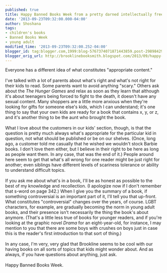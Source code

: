 ```yaml
---
published: true
title: Happy Banned Books Week from a pretty darned intellectually free place
date: '2013-09-23T09:32:00.000-04:00'
author: Shoshana
tags:
- children's books
- Banned Books Week
- young adult
modified_time: '2013-09-23T09:32:00.252-04:00'
blogger_id: tag:blogger.com,1999:blog-5767374071871443859.post-2989842920493636927
blogger_orig_url: http://brooklinebooksmith.blogspot.com/2013/09/happy-banned-books-week-from-pretty.html
---
```


Everyone has a different idea of what constitutes "appropriate content."<br /><br />I've talked with a lot of parents about what's right and what's not right for their kids to read. Some parents want to avoid anything "scary." Others ask about the <em>The Hunger Games</em> and relax as soon as they learn that although it's about teenagers being forced to fight to the death, it doesn't have any sexual content. Many shoppers are a little more anxious when they're looking for gifts for someone else's kids, which I can understand; it's one thing to say that your own kids are ready for a book that contains x, y, or z, and it's another thing to be the aunt who brought the book.<br /><br />What I love about&nbsp;the customers in our kids' section, though,&nbsp;is that the question is pretty much always what's appropriate for the particular kid in question, not what should be published or be on our shelves. (Once, long ago, a customer told me casually that he wished we wouldn't stock Barbie books. I don't love them either, but I believe in their right to be here as long as people want them. In any case, that was the end of it.) People around here seem to get that what's all wrong for one reader might be just right for another; even siblings have different levels of scariness tolerance or ability to understand difficult topics.<br /><br />If you ask me about what's in a book, I'll be as honest as possible to the best of my knowledge and recollection. (I apologize now if I don't remember that s-word on page 342.) When I give you the summary of a book, if something controversial is an important&nbsp;part of it, I'll tell you that up-front. What constitutes "controversial" changes over the years, of course. LGBT characters, for example, are gradually becoming the norm in young adult books, and their presence isn't necessarily the thing the book's about anymore. (That's a little less true of books for younger readers, and if you're looking at the graphic novel <em>Drama</em> for an eight-year-old, for instance, I may mention to you that there are some boys with crushes on boys just in case this is the reader's first introduction to that sort of thing.)<br /><br />In any case, I'm very, very glad that Brookline seems to be cool with our having books on all sorts of topics that kids might wonder about. And as always, if you have questions about anything, just ask.<br /><br />Happy Banned Books Week.<br /><br />